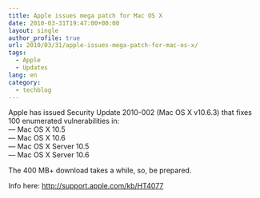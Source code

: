 ```yaml
---
title: Apple issues mega patch for Mac OS X
date: 2010-03-31T19:47:00+00:00
layout: single
author_profile: true
url: 2010/03/31/apple-issues-mega-patch-for-mac-os-x/
tags:
  - Apple
  - Updates
lang: en
category: 
  - techblog
---
```

Apple has issued Security Update 2010-002 (Mac OS X v10.6.3) that fixes 100 enumerated vulnerabilities in:  
— Mac OS X 10.5  
— Mac OS X 10.6  
— Mac OS X Server 10.5  
— Mac OS X Server 10.6

The 400 MB+ download takes a while, so, be prepared.

Info here: <http://support.apple.com/kb/HT4077>